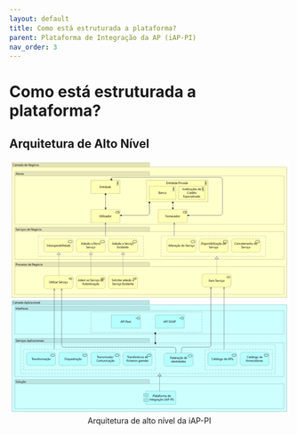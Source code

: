```yaml
---
layout: default
title: Como está estruturada a plataforma?
parent: Plataforma de Integração da AP (iAP-PI)
nav_order: 3
---
```


# Como está estruturada a plataforma?

## Arquitetura de Alto Nível

<div style="text-align: center;">
  <img src="../../assets/images/iap-pi.png" alt="Arquitetura de alto nível da iAP-PI">
  <div>Arquitetura de alto nível da iAP-PI</div>
</div>

